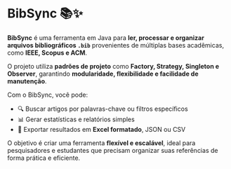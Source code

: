 # BibSync 📚✨

**BibSync** é uma ferramenta em Java para **ler, processar e organizar arquivos bibliográficos `.bib`** provenientes de múltiplas bases acadêmicas, como **IEEE, Scopus e ACM**.

O projeto utiliza **padrões de projeto** como **Factory, Strategy, Singleton e Observer**, garantindo **modularidade, flexibilidade e facilidade de manutenção**.

Com o BibSync, você pode:
- 🔍 Buscar artigos por palavras-chave ou filtros específicos
- 📊 Gerar estatísticas e relatórios simples
- 💾 Exportar resultados em **Excel formatado**, JSON ou CSV

O objetivo é criar uma ferramenta **flexível e escalável**, ideal para pesquisadores e estudantes que precisam organizar suas referências de forma prática e eficiente.
